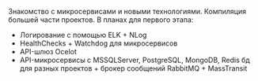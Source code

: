 Знакомство с микросервисами и новыми технологиями. Компиляция большей части проектов.
В планах для первого этапа:
- Логирование с помощью ELK + NLog
- HealthChecks + Watchdog для микросервисов
- API-шлюз Ocelot
- API-микросервисы с MSSQLServer, PostgreSQL, MongoDB, Redis бд для разных проектов + брокер сообщений RabbitMQ + MassTransit
